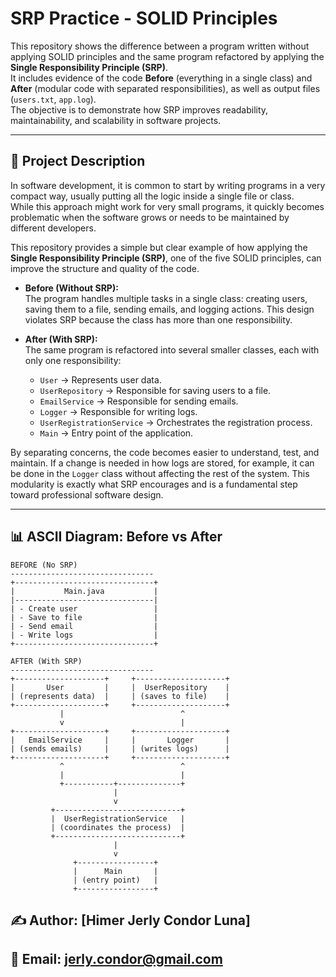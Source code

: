 # SRP Practice - SOLID Principles

This repository shows the difference between a program written without applying SOLID principles and the same program refactored by applying the **Single Responsibility Principle (SRP)**.  
It includes evidence of the code **Before** (everything in a single class) and **After** (modular code with separated responsibilities), as well as output files (`users.txt`, `app.log`).  
The objective is to demonstrate how SRP improves readability, maintainability, and scalability in software projects.

---

## 📌 Project Description

In software development, it is common to start by writing programs in a very compact way, usually putting all the logic inside a single file or class.  
While this approach might work for very small programs, it quickly becomes problematic when the software grows or needs to be maintained by different developers.

This repository provides a simple but clear example of how applying the **Single Responsibility Principle (SRP)**, one of the five SOLID principles, can improve the structure and quality of the code.  

- **Before (Without SRP):**  
  The program handles multiple tasks in a single class: creating users, saving them to a file, sending emails, and logging actions. This design violates SRP because the class has more than one responsibility.

- **After (With SRP):**  
  The same program is refactored into several smaller classes, each with only one responsibility:  
  - `User` → Represents user data.  
  - `UserRepository` → Responsible for saving users to a file.  
  - `EmailService` → Responsible for sending emails.  
  - `Logger` → Responsible for writing logs.  
  - `UserRegistrationService` → Orchestrates the registration process.  
  - `Main` → Entry point of the application.  

By separating concerns, the code becomes easier to understand, test, and maintain. If a change is needed in how logs are stored, for example, it can be done in the `Logger` class without affecting the rest of the system. This modularity is exactly what SRP encourages and is a fundamental step toward professional software design.

---

## 📊 ASCII Diagram: Before vs After

```text
BEFORE (No SRP)
--------------------------------
+-------------------------------+
|           Main.java           |
|-------------------------------|
| - Create user                 |
| - Save to file                |
| - Send email                  |
| - Write logs                  |
+-------------------------------+

AFTER (With SRP)
--------------------------------
+--------------------+     +--------------------+
|       User         |     |  UserRepository    |
| (represents data)  |     | (saves to file)    |
+--------------------+     +--------------------+
           |                          ^
           v                          |
+--------------------+     +--------------------+
|   EmailService     |     |       Logger       |
| (sends emails)     |     | (writes logs)      |
+--------------------+     +--------------------+
           ^                          ^
           |                          |
           +-----------+--------------+
                       |
                       v
         +----------------------------+
         |  UserRegistrationService   |
         | (coordinates the process)  |
         +----------------------------+
                       |
                       v
              +-----------------+
              |      Main       |
              | (entry point)   |
              +-----------------+

```

## ✍️ Author: [Himer Jerly Condor Luna]
## 📅 Email: jerly.condor@gmail.com
